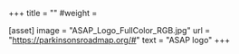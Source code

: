 +++
title = ""
#weight =

[asset]
    image = "ASAP_Logo_FullColor_RGB.jpg"
    url = "https://parkinsonsroadmap.org/#"
    text = "ASAP logo"
+++
